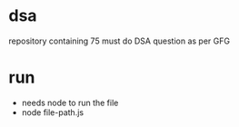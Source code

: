 # dsa
repository containing 75 must do DSA question as per GFG
# run
- needs node to run the file
- node file-path.js
